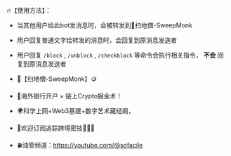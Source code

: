 🔥【使用方法】：
- 当其他用户给此bot发消息时，会被转发到🧹扫地僧-SweepMonk
- 用户回复普通文字给转发的消息时，会回复到原消息发送者
- 用户回复 `/block` ,  `/unblock` ,  `/checkblock` 等命令会执行相关指令， **不会** 回复到原消息发送者

-  🧹【扫地僧-SweepMonk】🪙
-  🏦海外银行开户 × 链上Crypto掘金术！
-  🌍科学上网+Web3基建+数字艺术藏经阁，
-  👏欢迎订阅追踪跨境密技💪💪💪
-  ⛽️油管频道：https://youtube.com/@sofacile
